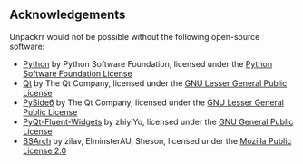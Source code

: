 ## Acknowledgements

Unpackrr would not be possible without the following open-source software:

- [Python](https://www.python.org/) by Python Software Foundation, licensed under the [Python Software Foundation License](https://docs.python.org/3/license.html)
- [Qt](https://www.qt.io/) by The Qt Company, licensed under the [GNU Lesser General Public License](https://www.qt.io/licensing/)
- [PySide6](https://www.qt.io/qt-for-python/) by The Qt Company, licensed under the [GNU Lesser General Public License](https://www.qt.io/licensing/)
- [PyQt-Fluent-Widgets](https://qfluentwidgets.com/) by zhiyiYo, licensed under the [GNU General Public License](https://github.com/zhiyiYo/PyQt-Fluent-Widgets/blob/master/LICENSE)
- [BSArch](https://github.com/TES5Edit/TES5Edit/tree/dev/Tools/BSArchive) by zilav, ElminsterAU, Sheson, licensed under the [Mozilla Public License 2.0](https://github.com/TES5Edit/TES5Edit/blob/dev-4.1.6/LICENSE.txt)